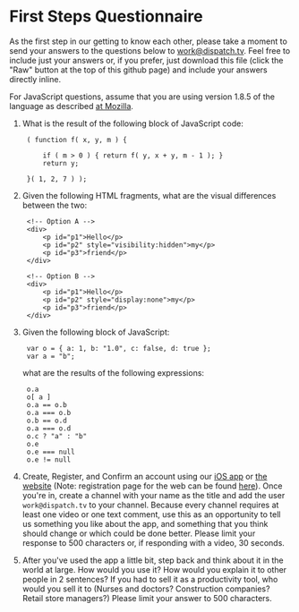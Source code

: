 First Steps Questionnaire
=========================

As the first step in our getting to know each other, please take a moment to
send your answers to the questions below to
[work@dispatch.tv](mailto:work@dispatch.tv). Feel free to include just your
answers or, if you prefer, just download this file (click the "Raw" button at
the top of this github page) and include your answers directly inline.

For JavaScript questions, assume that you are using version 1.8.5 of the
language as described [at
Mozilla](https://developer.mozilla.org/en-US/docs/JavaScript/Reference).

1. What is the result of the following block of JavaScript code:
    
        ( function f( x, y, m ) {
    
            if ( m > 0 ) { return f( y, x + y, m - 1 ); }
            return y;
    
        }( 1, 2, 7 ) );

2. Given the following HTML fragments, what are the visual differences between
the two:
    
        <!-- Option A -->
        <div>
            <p id="p1">Hello</p>
            <p id="p2" style="visibility:hidden">my</p>
            <p id="p3">friend</p>
        </div>
    
        <!-- Option B -->
        <div>
            <p id="p1">Hello</p>
            <p id="p2" style="display:none">my</p>
            <p id="p3">friend</p>
        </div>
    
3. Given the following block of JavaScript:
    
        var o = { a: 1, b: "1.0", c: false, d: true };
        var a = "b";
    
   what are the results of the following expressions:
    
        o.a
        o[ a ]
        o.a == o.b
        o.a === o.b
        o.b == o.d
        o.a === o.d
        o.c ? "a" : "b"
        o.e
        o.e === null
        o.e != null

4. Create, Register, and Confirm an account using our [iOS
app](https://itunes.apple.com/us/app/dispatch.tv/id690762433?mt=8) or [the
website](http://www.dispatch.tv) (Note: registration page for the web can be
found [here](http://www.dispatch.tv/register)). Once you're in, create a channel
with your name as the title and add the user `work@dispatch.tv` to your channel.
Because every channel requires at least one video or one text comment, use this
as an opportunity to tell us something you like about the app, and something
that you think should change or which could be done better. Please limit your
response to 500 characters or, if responding with a video, 30 seconds.

5. After you've used the app a little bit, step back and think about it in the
world at large. How would you use it? How would you explain it to other people
in 2 sentences? If you had to sell it as a productivity tool, who would you sell
it to (Nurses and doctors? Construction companies? Retail store managers?)
Please limit your answer to 500 characters.

